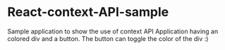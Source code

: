 # React-context-API-sample

Sample application to show the use of context API
Application having an colored div and a button. The button can toggle the color of the div :)
